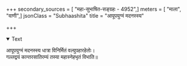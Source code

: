 +++
secondary_sources = [ "महा-सुभाषित-सङ्ग्रहः - 4952",]
meters = [ "माला", "वाणी",]
jsonClass = "Subhaashita"
title = "आपूपयुग्मं मदनस्स्य"

+++

<details open><summary>Text</summary>

आपूपयुग्मं मदनस्स्य धात्रा विनिर्मितं वल्युपहारहेतोः।  
गल्लद्वयं कान्तरसातिरम्यं तस्या महास्नेहभृतं विभाति॥
</details>
